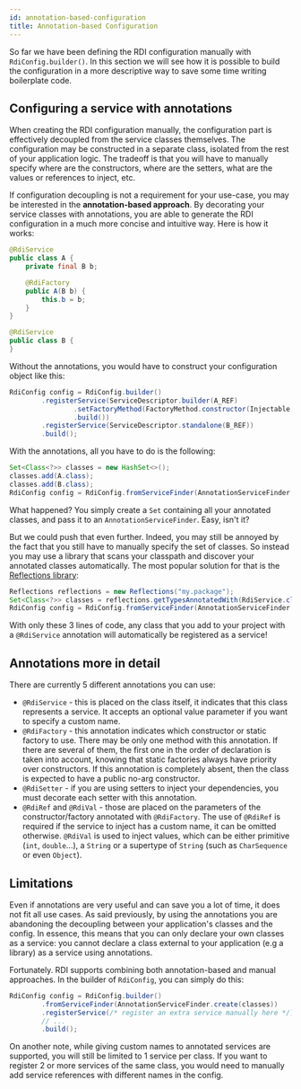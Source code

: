 ```yaml
---
id: annotation-based-configuration
title: Annotation-based Configuration
---
```


So far we have been defining the RDI configuration manually with `RdiConfig.builder()`. In this section we will see how it is possible to build the configuration in a more descriptive way to save some time writing boilerplate code.

## Configuring a service with annotations

When creating the RDI configuration manually, the configuration part is effectively decoupled from the service classes themselves. The configuration may be constructed in a separate class, isolated from the rest of your application logic. The tradeoff is that you will have to manually specify where are the constructors, where are the setters, what are the values or references to inject, etc.

If configuration decoupling is not a requirement for your use-case, you may be interested in the **annotation-based approach**. By decorating your service classes with annotations, you are able to generate the RDI configuration in a much more concise and intuitive way. Here is how it works:

```java
@RdiService
public class A {
    private final B b;

    @RdiFactory
    public A(B b) {
        this.b = b;
    }
}

@RdiService
public class B {
}
```

Without the annotations, you would have to construct your configuration object like this:

```java
RdiConfig config = RdiConfig.builder()
        .registerService(ServiceDescriptor.builder(A_REF)
                .setFactoryMethod(FactoryMethod.constructor(Injectable.ref(B_REF)))
                .build())
        .registerService(ServiceDescriptor.standalone(B_REF))
        .build();
```

With the annotations, all you have to do is the following:
```java
Set<Class<?>> classes = new HashSet<>();
classes.add(A.class);
classes.add(B.class);
RdiConfig config = RdiConfig.fromServiceFinder(AnnotationServiceFinder.create(classes));
```

What happened? You simply create a `Set` containing all your annotated classes, and pass it to an `AnnotationServiceFinder`. Easy, isn't it?

But we could push that even further. Indeed, you may still be annoyed by the fact that you still have to manually specify the set of classes. So instead you may use a library that scans your classpath and discover your annotated classes automatically. The most popular solution for that is the [Reflections library](https://github.com/ronmamo/reflections):

```java
Reflections reflections = new Reflections("my.package");
Set<Class<?>> classes = reflections.getTypesAnnotatedWith(RdiService.class);
RdiConfig config = RdiConfig.fromServiceFinder(AnnotationServiceFinder.create(classes));
```

With only these 3 lines of code, any class that you add to your project with a `@RdiService` annotation will automatically be registered as a service!

## Annotations more in detail

There are currently 5 different annotations you can use:

* `@RdiService` - this is placed on the class itself, it indicates that this class represents a service. It accepts an optional value parameter if you want to specify a custom name.
* `@RdiFactory` - this annotation indicates which constructor or static factory to use. There may be only one method with this annotation. If there are several of them, the first one in the order of declaration is taken into account, knowing that static factories always have priority over constructors. If this annotation is completely absent, then the class is expected to have a public no-arg constructor.
* `@RdiSetter` - if you are using setters to inject your dependencies, you must decorate each setter with this annotation.
* `@RdiRef` and `@RdiVal` - those are placed on the parameters of the constructor/factory annotated with `@RdiFactory`. The use of `@RdiRef` is required if the service to inject has a custom name, it can be omitted otherwise. `@RdiVal` is used to inject values, which can be either primitive (`int`, `double`...), a `String` or a supertype of `String` (such as `CharSequence` or even `Object`).

## Limitations

Even if annotations are very useful and can save you a lot of time, it does not fit all use cases. As said previously, by using the annotations you are abandoning the decoupling between your application's classes and the config. In essence, this means that you can only declare your own classes as a service: you cannot declare a class external to your application (e.g a library) as a service using annotations.

Fortunately. RDI supports combining both annotation-based and manual approaches. In the builder of `RdiConfig`, you can simply do this:
```java
RdiConfig config = RdiConfig.builder()
        .fromServiceFinder(AnnotationServiceFinder.create(classes))
        .registerService(/* register an extra service manually here */)
        // ...
        .build();
```

On another note, while giving custom names to annotated services are supported, you will still be limited to 1 service per class. If you want to register 2 or more services of the same class, you would need to manually add service references with different names in the config.
